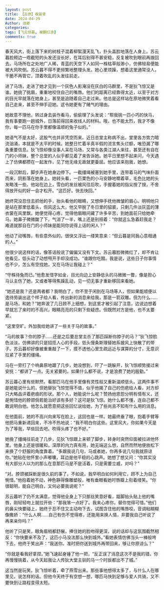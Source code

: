 ```yaml
---
layout: post
title: 【古原】收骏骨
date: 2024-04-29
Author: 潋卿
categories: 
tags: [飞云惊暮, 被翻红浪]
comments: true
--- 
```

春天风大，街上落下来的树枝子混着柳絮漫天乱飞，扑头盖脸地落在人身上。苏云暮脸颊边一绺截短的头发还没长好，在耳后别得不甚安稳，反复被吹到眼前再拨回去。马场所在之处地广人稀，青蓝的天空下人如同一株枯草般渺小，仿佛轻易便能被大风吹倒。苏云暮不得不更频繁地整理头发。她心里烦躁，想着这里通常没人，干脆不再管它，顶着吹乱的头发往前走。

进了马场，走进了她才见到一个灰色人影淹没在灰白的马群里，不是狄飞惊又是谁。她挑了挑眉，重重地咬住自己的嘴唇。他们的距离已经靠得太近，以至于对方的目光早就落在她身上，甚至是追随着自己走过来。他总是这样站在原地微笑着看自己走来，甚至不伸手迎她。这令她更有了赌气的理由。

她故意不理他，转过身去装作看马，偷偷理了头发说：“帮我挑一匹小巧的快马，我有事要跑一趟城外，日落前得回来收线人的材料。哦，也不能太烈，我才不像你，每一匹马在你手里都像温顺的兔子似的。”

她语气不是太好，这股气也并非凭空而来。近日总堂主称病不出，堂里各方势力暗流汹涌，本就是不太平的时候。她整日忙着半真半假的流言焦头烂额，唯恐漏了哪条重要信息。狄飞惊却像没事人呆在马场，又常与各类江湖人来往，甚至还有自在门的小师妹，整个总堂的人似乎都见着了来告诉她。她平日里想不起来问，今天遇上了仿佛都攒在一起发作，见了他无缘无故就更委屈。他应该来抱我，她想。

一段沉默后，脚步声在她身边停下。一截缰绳被塞到她手里，连带着马的气味扑面而来，阴影落在她身上。她转头看，一匹栗色的小马安静地嚼着草，毛色比她的头发略浅一些。他站在边上，雪白的发丝被风往后吹，手握着她的指尖按了按，不舍得放开似的好一会才松开。“这匹好。快去快回。”

她终究没忍住去抓他的手，抬头看他的眼睛，又想伸手抚他微皱的眉心。明明他只是站在那里低着头，但风这么大，他又早脱了冬日里的貂裘，只剩几件淡灰蓝的薄衣裳在风里飘，她便觉得心疼，觉得他眉眼间藏了许多辛苦，到她面前只给她牵马。她鼻子微微酸了下，气消了一半，嘴上还是别扭着：“你就这么急着赶我走？难道就那自在门的小师妹是能同你说得上话的闲人？”

他动了动嘴唇，有些意外似的，很快又浮出一缕笑意来：“但云暮是同我心意相通的人。”

他很少说这样的话，像答话般说了偏偏又没有下文。苏云暮脸微微红了，却不肯让他看见，低头动了动想甩开手却没成功。“谁跟你吃醋。我是说，这些日子你事情也不少，怎么有空找她，又在马场让我碰上？”

“守株待兔而已。”他愈发惜字如金，目光向边上安静低头的马微微一瞥，像是担心马认主伤了她，又或者等得焦躁乱动，见一切无事才重新移回来看她。

“她还是我？还是两者都？我明白了，你不至于闲到在马场等人，但如果能顺便以逸待劳装出这个样子给人看，传出新的消息来给我，那是一箭双雕。但为什么……是马场，和她？”她奔波了几日顾不上细想，到这里才被引起了注意，边说边想着早就忘了来时的不高兴，眼睛亮亮的只剩下些疑虑。但既然对方是他，也不太要紧。

“这里空旷。外加我给她讲了一些关于马的故事。”

“马的故事？你的脖子……还是之后要总堂主杀了那匹踩断你脖子的马？”狄飞惊脸色淡淡，仿佛讲的只是招揽人心的手段，低头慢条斯理替她系披风上快散了的带子。苏云暮却好像被重重敲了一下，摸不透他心里生疏远近与谋算的分寸，无意识拉紧了手里的缰绳。

马在一旁打了个响鼻原地踱了几步，她没想到，吓了一跳躲开，狄飞惊顺势接过来安抚：“都讲了一点。无关紧要的。如果什么都不说，才是浪费了她的殷勤。”

苏云暮心里有些默然，看那匹马在他手里像有灵性般又重新温顺低头。这两件事不是她能说什么的，但她替狄飞惊觉得不值，似乎他揭了自己的伤疤给人看，对方却只大略品评着疤痕的形状。那个人，她能说什么呢？赞扬他恩怨分明有情有义，还是惋惜他的脖颈倘若能治好该有多好？这可是狄飞惊。她什么都不懂，连自己都不敢说明白他。他怎么就愿意把这些回忆说给她，为了些尚且不知有什么用的消息。

在他面前，她的不高兴向来写在脸上，这回也是一样。她最终垂了眼，抱着手臂等他把马重新递回来，不冷不热地说：“我不明白你这些。这里风大，你如果今天是为了等我，早些回去吧。吹得头疼了也不好。”

她挽了缰绳往前走了几步，见狄飞惊跟上来顿了脚步，转身时突然仰面被拉进他怀里。他身上还是很暖和，深厚的内力真有用，她无端这么想，自然而然地便放松下来换了个舒服的角度靠着。“多跟我说几句，马或者她，你再多说几句我就原谅你。”她贴在他怀里小声嘟囔，耳边是他平稳的心跳声。她想了想又问：“你其实没有大部分人以为的那么在意那匹马是不是活着，只是需要立威，对吗？”

“对。脖颈被踩断是很久前的事了。不如说，我早明白如何利用它，顾不上为自己惋惜。”他抱着她不动，神色静得像雕塑般，唯有垂眼看她时唇瓣上衔着缕笑。“你很聪明，能自己明白，又何必要我说呢？”

苏云暮听了仍不太满意，觉得他全身上下只那丝笑意好看，踮脚抬头贴上他的嘴唇，刚轻轻吻上就拉开些：“那我笨一点好了。我来心疼你，替你觉得可惜。”他们的鼻尖快要碰上，她终于忍不住又主动吻下去，试图含住他的嘴唇咬，音调粘糊糊像撒娇：“什么人啊……自己有伤不觉得疼，还能用来换人情，非要我自己听说了再来亲你吗？”

他听了只是笑，眼角眉梢都舒展，捧住她的脸吻得更深，说的话却与这氛围截然相反：“你快要来不及了，这匹小马没法那么快到城外。”看她表情仿佛当头一棒般垮下去，他终于笑出声：“我送你。准时把你送到城外再带回来，够让你原谅么？”

“你就是看我好拿捏。”她飞速起身锤了他一把，“反正误了消息这次不是我的错，你再慢慢挑着，从今天起我让人传狄大堂主驯的马一个时辰都出不了城。”

这当然是玩笑。狄飞惊听着，牵了燕雪出来。那些事他想得太多了，与什么人在哪里见，说怎样的话。但他今天终于有空想一想，哪匹马快到足够与爱人共骑，又不要快到让路程变得太短。
